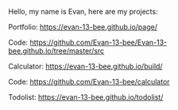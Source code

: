Hello, my name is Evan, here are my projects:

Portfolio: https://evan-13-bee.github.io/page/

Code: https://github.com/Evan-13-bee/Evan-13-bee.github.io/tree/master/src

Calculator: https://evan-13-bee.github.io/build/

Code: https://github.com/Evan-13-bee/calculator

Todolist: https://evan-13-bee.github.io/todolist/

